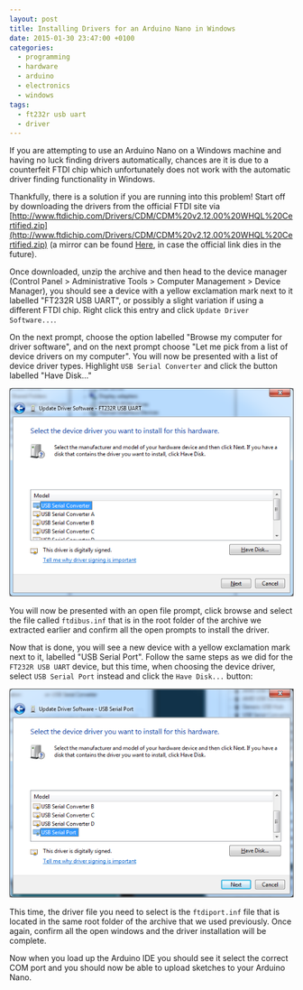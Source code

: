 ```yaml
---
layout: post
title: Installing Drivers for an Arduino Nano in Windows
date: 2015-01-30 23:47:00 +0100
categories:
  - programming
  - hardware
  - arduino
  - electronics
  - windows
tags:
  - ft232r usb uart
  - driver
---
```

If you are attempting to use an Arduino Nano on a Windows machine and having no luck finding drivers automatically, chances are it is due to a counterfeit FTDI chip which unfortunately does not work with the automatic driver finding functionality in Windows.

Thankfully, there is a solution if you are running into this problem! Start off by downloading the drivers from the official FTDI site via [http://www.ftdichip.com/Drivers/CDM/CDM%20v2.12.00%20WHQL%20Certified.zip](http://www.ftdichip.com/Drivers/CDM/CDM%20v2.12.00%20WHQL%20Certified.zip) (a mirror can be found [Here](https://mega.co.nz/#!XRsFhKZD!GYfC83h701XkbhT7OO3GkOtnaENl-aNyHKWjmCqOWEQ), in case the official link dies in the future).

Once downloaded, unzip the archive and then head to the device manager (Control Panel > Administrative Tools > Computer Management > Device Manager), you should see a device with a yellow exclamation mark next to it labelled "FT232R USB UART", or possibly a slight variation if using a different FTDI chip. Right click this entry and click `Update Driver Software...`.

On the next prompt, choose the option labelled "Browse my computer for driver software", and on the next prompt choose "Let me pick from a list of device drivers on my computer". You will now be presented with a list of device driver types. Highlight `USB Serial Converter` and click the button labelled "Have Disk..."

![](/assets/images/installing-drivers-for-an-arduino-nano-in-windows/ft232r_usb_uart_usb_serial_converter.png)

You will now be presented with an open file prompt, click browse and select the file called `ftdibus.inf` that is in the root folder of the archive we extracted earlier and confirm all the open prompts to install the driver.

Now that is done, you will see a new device with a yellow exclamation mark next to it, labelled "USB Serial Port". Follow the same steps as we did for the `FT232R USB UART` device, but this time, when choosing the device driver, select `USB Serial Port` instead and click the `Have Disk...` button:

![](/assets/images/installing-drivers-for-an-arduino-nano-in-windows/usb_serial_port.png)

This time, the driver file you need to select is the `ftdiport.inf` file that is located in the same root folder of the archive that we used previously. Once again, confirm all the open windows and the driver installation will be complete.

Now when you load up the Arduino IDE you should see it select the correct COM port and you should now be able to upload sketches to your Arduino Nano.
